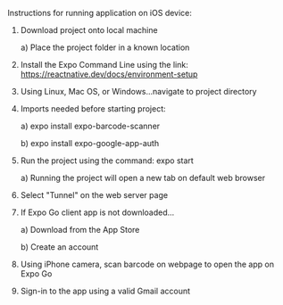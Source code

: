 Instructions for running application on iOS device:

1) Download project onto local machine
  
    a) Place the project folder in a known location 

2) Install the Expo Command Line using the link: https://reactnative.dev/docs/environment-setup

3) Using Linux, Mac OS, or Windows...navigate to project directory

4) Imports needed before starting project:
  
    a) expo install expo-barcode-scanner
  
    b) expo install expo-google-app-auth
  
5) Run the project using the command: expo start 
  
    a) Running the project will open a new tab on default web browser 

6) Select "Tunnel" on the web server page 

7) If Expo Go client app is not downloaded...
  
    a) Download from the App Store
  
    b) Create an account 

8) Using iPhone camera, scan barcode on webpage to open the app on Expo Go

9) Sign-in to the app using a valid Gmail account 
